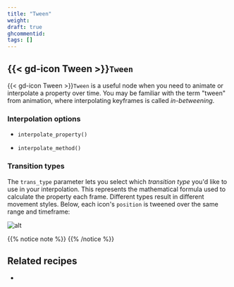 ```yaml
---
title: "Tween"
weight:
draft: true
ghcommentid:
tags: []
---
```


## {{< gd-icon Tween >}}`Tween`

{{< gd-icon Tween >}}`Tween` is a useful node when you need to animate or interpolate a property over time. You may be familiar with the term "tween" from animation, where interpolating keyframes is called *in-betweening*.

### Interpolation options

* `interpolate_property()`

* `interpolate_method()`

### Transition types

The `trans_type` parameter lets you select which *transition type* you'd like to use in your interpolation. This represents the mathematical formula used to calculate the property each frame. Different types result in different movement styles. Below, each icon's `position` is tweened over the same range and timeframe:

![alt](/godot_recipes/img/tween_01.gif)

{{% notice note %}}
{{% /notice %}}

## Related recipes

- []()

<!-- #### Like video?

{{< youtube  >}} -->